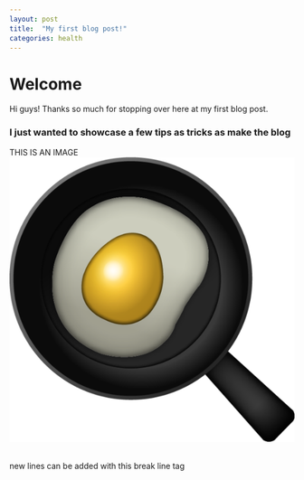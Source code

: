 ```yaml
---
layout: post
title:  "My first blog post!"
categories: health
---
```


# Welcome

Hi guys! Thanks so much for stopping over here at my first blog post.

### I just wanted to showcase a few tips as tricks as make the blog


THIS IS AN IMAGE
<img src="FriedEgg.png" />


<br>
new lines can be added with this break line tag
